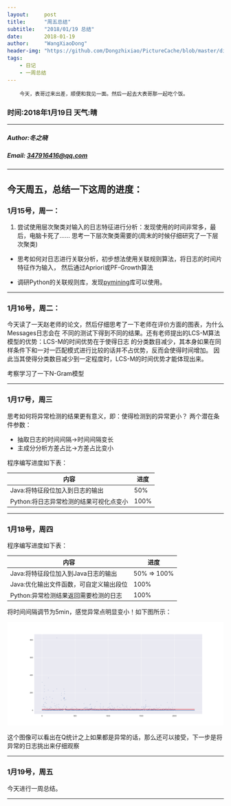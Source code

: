 ```yaml
---
layout:     post
title:      "周五总结"
subtitle:   "2018/01/19 总结"
date:       2018-01-19
author:     "WangXiaoDong"
header-img: "https://github.com/Dongzhixiao/PictureCache/blob/master/diaryPic/20180119.jpg?raw=true"
tags:
    - 日记
    - 一周总结
---
```


```
    今天，表哥过来出差，顺便和我见一面。然后一起去大表哥那一起吃个饭。
```

### 时间:2018年1月19日 天气:晴
-----
#####   Author:冬之晓
#####   Email: 347916416@qq.com
----------

## 今天周五，总结一下这周的进度：


### 1月15号，周一：   

1. 尝试使用层次聚类对输入的日志特征进行分析：发现使用的时间非常多，最后，电脑卡死了……
思考一下层次聚类需要的(周末的时候仔细研究了一下层次聚类)

* 思考如何对日志进行关联分析，初步想法使用关联规则算法，将日志的时间片特征作为输入，
然后通过Apriori或PF-Growth算法

* 调研Python的关联规则库，发现[pymining](https://github.com/bartdag/pymining "pymining网址")库可以使用。

----------------

### 1月16号，周二：

今天读了一天赵老师的论文，然后仔细思考了一下老师在评价方面的图表，为什么Messages日志会在
不同的测试下得到不同的结果。还有老师提出的LCS-M算法模型的优势：LCS-M的时间优势在于使得日志
的分类数目减少，其本身如果在同样条件下和一对一匹配模式进行比较的话并不占优势，反而会使得时间增加。
因此当其使得分类数目减少到一定程度时，LCS-M的时间优势才能体现出来。

考察学习了一下N-Gram模型

---------------

### 1月17号，周三 

思考如何将异常检测的结果更有意义，即：使得检测到的异常更小？
两个潜在条件参数：
- 抽取日志的时间间隔->时间间隔变长
- 主成分分析方差占比->方差占比变小

程序编写进度如下表：

|内容|进度|     
|----|----|
|Java:将特征段位加入到日志的输出|50%|
|Python:将日志异常检测的结果可视化点变小|100%|

---------------

### 1月18号，周四

程序编写进度如下表：

|内容|进度|     
|----|----|
|Java:将特征段位加入到Java日志的输出|50% => 100%|
|Java:优化输出文件函数，可自定义输出段位|100%|
|Python:异常检测结果返回需要检测的日志|100%|

将时间间隔调节为5min，感觉异常点明显变小！如下图所示：

![糟糕：图片显示失败，请通知我，非常感谢！](https://github.com/Dongzhixiao/PictureCache/blob/master/diaryPic/secure_20170702_300s_pca_with_QStatic.png?raw=true "PCA测试日志图片")


这个图像可以看出在Q统计之上如果都是异常的话，那么还可以接受，下一步是将异常的日志挑出来仔细观察

---------------

### 1月19号，周五

今天进行一周总结。


-----------------


